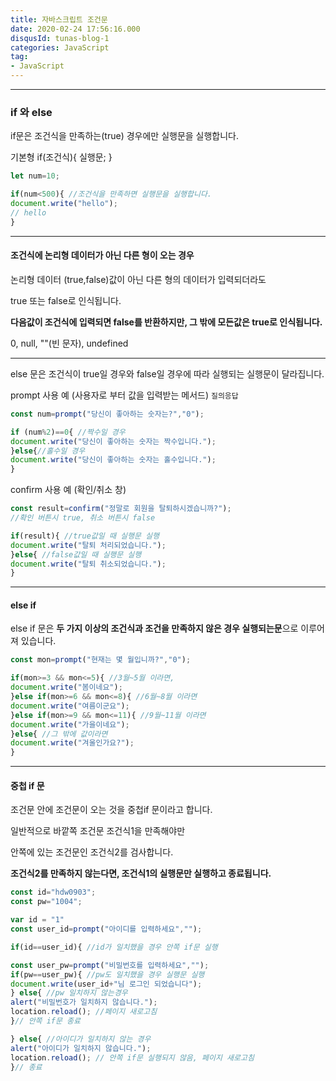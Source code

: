 ```yaml
---
title: 자바스크립트 조건문
date: 2020-02-24 17:56:16.000
disqusId: tunas-blog-1
categories: JavaScript
tag: 
- JavaScript
---
```


* * *

### if 와 else

if문은 조건식을 만족하는(true) 경우에만 실행문을 실행합니다.

 기본형
     if(조건식){
         실행문;
     }

<!-- more -->

```js
let num=10;  

if(num<500){ //조건식을 만족하면 실행문을 실행합니다.  
document.write("hello");  
// hello  
}  
```


* * *

#### 조건식에 논리형 데이터가 아닌 다른 형이 오는 경우

논리형 데이터 (true,false)값이 아닌 다른 형의 데이터가 입력되더라도

true 또는 false로 인식됩니다.

**다음값이 조건식에 입력되면 false를 반환하지만, 그 밖에 모든값은 true로 인식됩니다.**

 0, null, ""(빈 문자), undefined

* * *

else 문은 조건식이 true일 경우와 false일 경우에 따라 실행되는 실행문이 달라집니다.

prompt 사용 예 (사용자로 부터 값을 입력받는 메서드) `질의응답`

```js
const num=prompt("당신이 좋아하는 숫자는?","0");  

if (num%2)==0{ //짝수일 경우  
document.write("당신이 좋아하는 숫자는 짝수입니다.");  
}else{//홀수일 경우  
document.write("당신이 좋아하는 숫자는 홀수입니다.");  
}  
```

confirm 사용 예 (확인/취소 창)

```js
const result=confirm("정말로 회원을 탈퇴하시겠습니까?");  
//확인 버튼시 true, 취소 버튼시 false  

if(result){ //true값일 때 실행문 실행  
document.write("탈퇴 처리되었습니다.");  
}else{ //false값일 때 실행문 실행  
document.write("탈퇴 취소되었습니다.");  
}  
```

* * *

#### else if

else if 문은 **두 가지 이상의 조건식과 조건을 만족하지 않은 경우 실행되는문**으로 이루어져 있습니다.

```js
const mon=prompt("현재는 몇 월입니까?","0");  

if(mon>=3 && mon<=5){ //3월~5월 이라면,  
document.write("봄이네요");  
}else if(mon>=6 && mon<=8){ //6월~8월 이라면  
document.write("여름이군요");  
}else if(mon>=9 && mon<=11){ //9월~11월 이라면  
document.write("가을이네요");  
}else{ //그 밖에 값이라면  
document.write("겨울인가요?");  
}  
```

* * *

#### 중첩 if 문

조건문 안에 조건문이 오는 것을 중첩if 문이라고 합니다.

일반적으로 바깥쪽 조건문 조건식1을 만족해야만

안쪽에 있는 조건문인 조건식2를 검사합니다.

**조건식2를 만족하지 않는다면, 조건식1의 실행문만 실행하고 종료됩니다.**

```js
const id="hdw0903";  
const pw="1004";  

var id = "1"  
const user_id=prompt("아이디를 입력하세요","");  

if(id==user_id){ //id가 일치했을 경우 안쪽 if문 실행  

const user_pw=prompt("비밀번호를 입력하세요","");  
if(pw==user_pw){ //pw도 일치했을 경우 실행문 실행  
document.write(user_id+"님 로그인 되었습니다");  
} else{ //pw 일치하지 않는경우  
alert("비밀번호가 일치하지 않습니다.");  
location.reload(); //페이지 새로고침  
}// 안쪽 if문 종료  

} else{ //아이디가 일치하지 않는 경우  
alert("아이디가 일치하지 않습니다.");  
location.reload(); // 안쪽 if문 실행되지 않음, 페이지 새로고침  
}// 종료  
```
